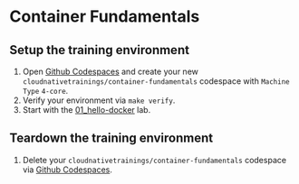 # Container Fundamentals

## Setup the training environment

1. Open [Github Codespaces](https://github.com/codespaces) and create your new `cloudnativetrainings/container-fundamentals` codespace with `Machine Type` `4-core`.
2. Verify your environment via `make verify`.
3. Start with the [01_hello-docker](./01_hello-docker/README.mdd) lab.

## Teardown the training environment

1. Delete your `cloudnativetrainings/container-fundamentals` codespace via [Github Codespaces](https://github.com/codespaces).

